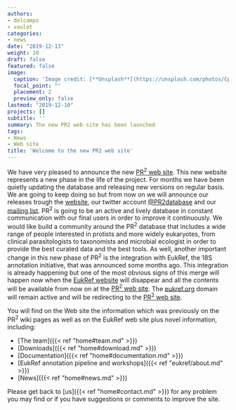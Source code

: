 ```yaml
---
authors:
- delcampo
- vaulot
categories:
- news
date: "2019-12-13"
weight: 10
draft: false
featured: false
image:
  caption: 'Image credit: [**Unsplash**](https://unsplash.com/photos/CpkOjOcXdUY)'
  focal_point: ""
  placement: 2
  preview_only: false
lastmod: "2019-12-10"
projects: []
subtitle: ''
summary: The new PR2 web site has been launched
tags:
- News
- Web site
title: 'Welcome to the new PR2 web site'
---
```

We have very pleased to announce the new [PR<sup>2</sup> web site](https://pr2-database.org/). This new website represents a new phase in the life of the project. For months we have been quietly updating the database and releasing new versions on regular basis. We are going to keep doing so but from now on we will announce our releases trough the [website](https://pr2-database.org/), our twitter account [@PR2database](https://twitter.com/pr2database) and our [mailing list](https://pr2-database.org/misc/mailing/).  PR<sup>2</sup> is going to be an active and lively database in constant communication with our final users in order to improve it continuously. We would like build a community around the  PR<sup>2</sup> database that includes a wide range of people interested in protists and more widely eukaryotes, from clinical parasitologists to taxonomists and microbial ecologist in order to provide the best curated data and the best tools. As well, another important change in this new phase of  PR<sup>2</sup>  is the integration with EukRef, the 18S annotation initiative, that was announced some months ago. This integration is already happening but one of the most obvious signs of this merge will happen now when the [EukRef website](http://eukref.org/) will disappear and all the contents will be available from now on at the [PR<sup>2</sup> web site](https://pr2-database.org/). The [eukref.org](http://eukref.org/) domain will remain active and will be redirecting to the [PR<sup>2</sup> web site](https://pr2-database.org/).

You will find on the Web site the information which was previously on the  PR<sup>2</sup> wiki pages as well as on the EukRef web site plus novel information, including:

* [The team]({{< ref "home#team.md" >}})
* [Downloads]({{< ref "home#download.md" >}})
* [Documentation]({{< ref "home#documentation.md" >}})
* [EukRef annotation pipeline and workshops]({{< ref "eukref/about.md" >}})
* [News]({{< ref "home#news.md" >}})

Please get back to [us]({{< ref "home#contact.md" >}}) for any problem you may find or if you have suggestions or comments to improve the site.
